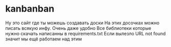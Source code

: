 # kanbanban
Ну это сайт где ты можешь создавать доски
На этих досочках можно писать всякую инфу.
Очень даже удобно
Все библиотеки которые нужно скачать написанны в requirements.txt
Если вылезло URL not found значит мы ещё работаем над этим
